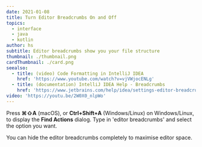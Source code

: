 ```yaml
---
date: 2021-01-08
title: Turn Editor Breadcrumbs On and Off
topics:
  - interface
  - java
  - kotlin
author: hs
subtitle: Editor breadcrumbs show you your file structure
thumbnail: ./thumbnail.png
cardThumbnail: ./card.png
seealso:
  - title: (video) Code Formatting in IntelliJ IDEA
    href: 'https://www.youtube.com/watch?v=vjVWjocENLg'
  - title: (documentation) IntelliJ IDEA Help - Breadcrumbs
    href: 'https://www.jetbrains.com/help/idea/settings-editor-breadcrumbs.html'
video: 'https://youtu.be/2W0X0_nlpWo'
---
```

Press **⌘⇧A** (macOS), or **Ctrl+Shift+A** (Windows/Linux) on Windows/Linux, to display the **Find Actions** dialog. Type in 'editor breadcrumbs' and select the option you want.

You can hide the editor breadcrumbs completely to maximise editor space.
